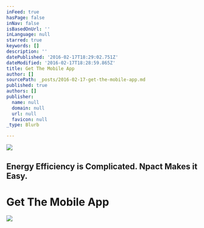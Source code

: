 ```yaml
---
inFeed: true
hasPage: false
inNav: false
isBasedOnUrl: ''
inLanguage: null
starred: true
keywords: []
description: ''
datePublished: '2016-02-17T18:29:02.751Z'
dateModified: '2016-02-17T18:28:59.865Z'
title: Get The Mobile App
author: []
sourcePath: _posts/2016-02-17-get-the-mobile-app.md
published: true
authors: []
publisher:
  name: null
  domain: null
  url: null
  favicon: null
_type: Blurb

---
```

![](https://the-grid-user-content.s3-us-west-2.amazonaws.com/cbbe930c-82a7-4739-8b3b-50d273aa76d5.png)

## Energy Efficiency is Complicated. Npact Makes it Easy.

# Get The Mobile App
![](https://s3-us-west-2.amazonaws.com/the-grid-img/p/49b37df286b376092cb13619624c0d450167cfa5.png)